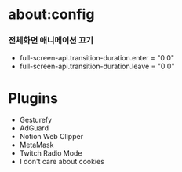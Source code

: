 # about:config

### 전체화면 애니메이션 끄기
- full-screen-api.transition-duration.enter = "0 0"
- full-screen-api.transition-duration.leave = "0 0" 

# Plugins
- Gesturefy
- AdGuard
- Notion Web Clipper
- MetaMask
- Twitch Radio Mode
- I don't care about cookies
